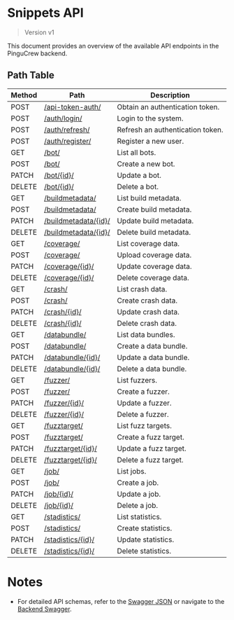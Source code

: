 # Snippets API

> Version v1

This document provides an overview of the available API endpoints in the PinguCrew backend.

## Path Table

| Method | Path                                        | Description                      |
| ------ | ------------------------------------------- | -------------------------------- |
| POST   | [/api-token-auth/](#postapi-token-auth)        | Obtain an authentication token.  |
| POST   | [/auth/login/](#postauthlogin)                 | Login to the system.             |
| POST   | [/auth/refresh/](#postauthrefresh)             | Refresh an authentication token. |
| POST   | [/auth/register/](#postauthregister)           | Register a new user.             |
| GET    | [/bot/](#getbot)                               | List all bots.                   |
| POST   | [/bot/](#postbot)                              | Create a new bot.                |
| PATCH  | [/bot/{id}/](#patchbotid)                      | Update a bot.                    |
| DELETE | [/bot/{id}/](#deletebotid)                     | Delete a bot.                    |
| GET    | [/buildmetadata/](#getbuildmetadata)           | List build metadata.             |
| POST   | [/buildmetadata/](#postbuildmetadata)          | Create build metadata.           |
| PATCH  | [/buildmetadata/{id}/](#patchbuildmetadataid)  | Update build metadata.           |
| DELETE | [/buildmetadata/{id}/](#deletebuildmetadataid) | Delete build metadata.           |
| GET    | [/coverage/](#getcoverage)                     | List coverage data.              |
| POST   | [/coverage/](#postcoverage)                    | Upload coverage data.            |
| PATCH  | [/coverage/{id}/](#patchcoverageid)            | Update coverage data.            |
| DELETE | [/coverage/{id}/](#deletecoverageid)           | Delete coverage data.            |
| GET    | [/crash/](#getcrash)                           | List crash data.                 |
| POST   | [/crash/](#postcrash)                          | Create crash data.               |
| PATCH  | [/crash/{id}/](#patchcrashid)                  | Update crash data.               |
| DELETE | [/crash/{id}/](#deletecrashid)                 | Delete crash data.               |
| GET    | [/databundle/](#getdatabundle)                 | List data bundles.               |
| POST   | [/databundle/](#postdatabundle)                | Create a data bundle.            |
| PATCH  | [/databundle/{id}/](#patchdatabundleid)        | Update a data bundle.            |
| DELETE | [/databundle/{id}/](#deletedatabundleid)       | Delete a data bundle.            |
| GET    | [/fuzzer/](#getfuzzer)                         | List fuzzers.                    |
| POST   | [/fuzzer/](#postfuzzer)                        | Create a fuzzer.                 |
| PATCH  | [/fuzzer/{id}/](#patchfuzzerid)                | Update a fuzzer.                 |
| DELETE | [/fuzzer/{id}/](#deletefuzzerid)               | Delete a fuzzer.                 |
| GET    | [/fuzztarget/](#getfuzztarget)                 | List fuzz targets.               |
| POST   | [/fuzztarget/](#postfuzztarget)                | Create a fuzz target.            |
| PATCH  | [/fuzztarget/{id}/](#patchfuzztargetid)        | Update a fuzz target.            |
| DELETE | [/fuzztarget/{id}/](#deletefuzztargetid)       | Delete a fuzz target.            |
| GET    | [/job/](#getjob)                               | List jobs.                       |
| POST   | [/job/](#postjob)                              | Create a job.                    |
| PATCH  | [/job/{id}/](#patchjobid)                      | Update a job.                    |
| DELETE | [/job/{id}/](#deletejobid)                     | Delete a job.                    |
| GET    | [/stadistics/](#getstadistics)                 | List statistics.                 |
| POST   | [/stadistics/](#poststadistics)                | Create statistics.               |
| PATCH  | [/stadistics/{id}/](#patchstadisticsid)        | Update statistics.               |
| DELETE | [/stadistics/{id}/](#deletestadisticsid)       | Delete statistics.               |

# Notes

- For detailed API schemas, refer to the [Swagger JSON](swagger.json) or navigate to the [Backend Swagger](http://localhost:8086/api/swagger/).
